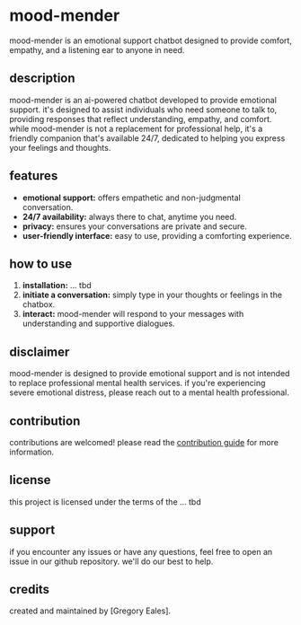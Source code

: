 # mood-mender
mood-mender is an emotional support chatbot designed to provide comfort, empathy, and a listening ear to anyone in need.

## description
mood-mender is an ai-powered chatbot developed to provide emotional support. it's designed to assist individuals who need someone to talk to, providing responses that reflect understanding, empathy, and comfort. while mood-mender is not a replacement for professional help, it's a friendly companion that's available 24/7, dedicated to helping you express your feelings and thoughts.

## features
* **emotional support:** offers empathetic and non-judgmental conversation.
* **24/7 availability:** always there to chat, anytime you need.
* **privacy:** ensures your conversations are private and secure.
* **user-friendly interface:** easy to use, providing a comforting experience.

## how to use
1. **installation:** ... tbd
2. **initiate a conversation:** simply type in your thoughts or feelings in the chatbox.
3. **interact:** mood-mender will respond to your messages with understanding and supportive dialogues.

## disclaimer
mood-mender is designed to provide emotional support and is not intended to replace professional mental health services. if you're experiencing severe emotional distress, please reach out to a mental health professional.

## contribution
contributions are welcomed! please read the [contribution guide](contributing.md) for more information.

## license
this project is licensed under the terms of the ... tbd

## support
if you encounter any issues or have any questions, feel free to open an issue in our github repository. we'll do our best to help.

## credits
created and maintained by [Gregory Eales].



